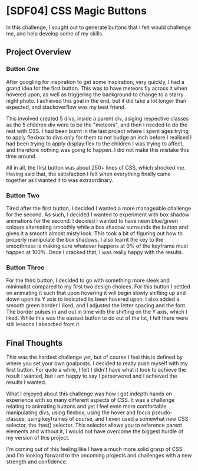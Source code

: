 # [SDF04] CSS Magic Buttons

In this challenge, I sought out to generate buttons that I felt would challenge me, and help develop some of my skills.

## Project Overview

### Button One

After googling for inspiration to get some inspiration, very quickly, I had a grand idea for the first button. 
This was to have meteors fly across it when hovered upon, as well as triggering the background to change to a starry night photo. 
I achieved this goal in the end, but it did take a lot longer than expected, and stackoverflow was my best friend. 

This involved created 5 divs, inside a parent div, asiging respective classes as the 5 children div were to be the "meteors", and then I needed to do the rest with CSS.
I had been burnt in the last project where I spent ages trying to apply flexbox to divs only for them to not budge an inch before I realised I had been trying to apply
display:flex to the children I was trying to affect, and therefore nothing was going to happen. I did not make this mistake this time around.

All in all, the first button was about 250+ lines of CSS, which shocked me. Having said that, the satisfaction I felt when everything finally came together as I wanted it to
was extraordinary.

### Button Two

Tired after the first button, I decided I wanted a more manageable challenge for the second.
As such, I decided I wanted to experiment with box shadow animations for the second.
I decided I wanted to have neon blue/green colours alternating smoothly while a box shadow surrounds the button and gives it a smooth almost misty look.
This took a bit of figuring out how to properly manipulate the box shadows, I also learnt the key to the smoothness is making sure whatever happens
at 0% of the keyframe must happen at 100%. Once I cracked that, I was really happy with the results.

### Button Three

For the third button, I decided to go with something more sleek and minimalist compared to my first two design choices. 
For this button I settled on animating it such that upon hovering it will begin slowly shifting up and down upon its Y axis to indicated its been hovered upon. 
I also added a smooth green border I liked, and I adjusted the letter spacing and the font. The border pulses in and out in time with the shifting on the Y axis, which I liked.
While this was the easiest button to do out of the lot, I felt there were still lessons I absorbed from it.

## Final Thoughts

This was the hardest challenge yet, but of course I feel this is defined by where you set your own goalposts. I decided to really push myself with my first button. For quite a while, I felt I didn't have what it took to achieve the result I wanted, but I am happy to say I perservered and I achieved the results I wanted.

What I enjoyed about this challenge was how I got indepth hands on experience with so many different aspects of CSS. It was a challenge relating to animating buttons and yet I feel even more comfortable manipulating divs, using flexbox, using the hover and focus pseudo-classes, using keyframes of course, and I even used a somewhat new CSS selector, the :has() selector. This selector allows you to reference parent elements and without it, I would not have overcome the biggest hurdle of my version of this project. 

I'm coming out of this feeling like I have a much more solid grasp of CSS and I'm looking forward to the oncoming projects and challenges with a new strength and confidence.
